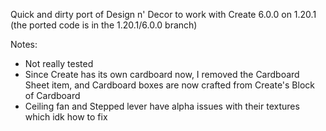 Quick and dirty port of Design n' Decor to work with Create 6.0.0 on 1.20.1 (the ported code is in the 1.20.1/6.0.0 branch)

Notes:

- Not really tested
- Since Create has its own cardboard now, I removed the Cardboard Sheet item, and Cardboard boxes are now crafted from Create's Block of Cardboard
- Ceiling fan and Stepped lever have alpha issues with their textures which idk how to fix
